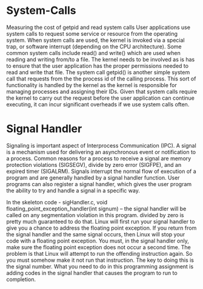 # System-Calls
Measuring the cost of getpid and read system calls
User applications use system calls to request some service or resource from the operating system. When
system calls are used, the kernel is invoked via a special trap, or software interrupt (depending on the CPU
architecture). Some common system calls include read() and write() which are used when reading and writing
from/to a file. The kernel needs to be involved as is has to ensure that the user application has the proper
permissions needed to read and write that file. The system call getpid() is another simple system call that
requests from the the process id of the calling process. This sort of functionality is handled by the kernel as
the kernel is responsible for managing processes and assigning their IDs. Given that system calls require the
kernel to carry out the request before the user application can continue executing, it can incur significant
overheads if we use system calls often.
# Signal Handler
Signaling is important aspect of Interprocess Communication (IPC). A signal is a mechanism used for
delivering an asynchronous event or notification to a process. Common reasons for a process to receive a
signal are memory protection violations (SIGSEGV), divide by zero error (SIGFPE), and an expired timer
(SIGALRM). Signals interrupt the normal flow of execution of a program and are generally handled by a
signal handler function. User programs can also register a signal handler, which gives the user program the
ability to try and handle a signal in a specific way.

In the skeleton code - sigHandler.c, void floating_point_exception_handler(int signum) – the signal handler
will be called on any segmentation violation in this program. divided by zero is pretty much guaranteed to do
that. Linux will first run your signal handler to give you a chance to address the floating point exception. If
you return from the signal handler and the same signal occurs, then Linux will stop your code with a floating
point exception. You must, in the signal handler only, make sure the floating point exception does not occur
a second time. The problem is that Linux will attempt to run the offending instruction again. So you must
somehow make it not run that instruction. The key to doing this is the signal number. What you need to
do in this programming assignment is adding codes in the signal handler that causes the program to run to
completion.

